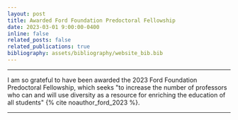 ```yaml
---
layout: post
title: Awarded Ford Foundation Predoctoral Fellowship
date: 2023-03-01 9:00:00-0400
inline: false
related_posts: false
related_publications: true
bibliography: assets/bibliography/website_bib.bib
---
```


---

I am so grateful to have been awarded the 2023 Ford Foundation Predoctoral Fellowship, which seeks "to increase the number of professors who can and will use diversity as a resource for enriching the education of all students" {% cite noauthor_ford_2023 %}.

---
